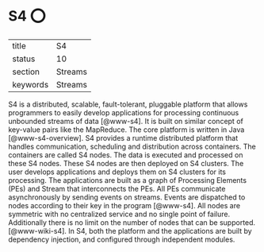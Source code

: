 # S4 :o:


|          |         |
| -------- | ------- |
| title    | S4      | 
| status   | 10      |
| section  | Streams |
| keywords | Streams |




S4 is a distributed, scalable, fault-tolerant, pluggable platform that
allows programmers to easily develop applications for processing
continuous unbounded streams of data [@www-s4]. It is built on
similar concept of key-value pairs like the MapReduce. The core
platform is written in Java [@www-s4-overview]. S4 provides a
runtime distributed platform that handles communication, scheduling
and distribution across containers. The containers are called S4
nodes. The data is executed and processed on these S4 nodes. These S4
nodes are then deployed on S4 clusters. The user develops applications
and deploys them on S4 clusters for its processing. The applications
are built as a graph of Processing Elements (PEs) and Stream that
interconnects the PEs. All PEs communicate asynchronously by sending
events on streams. Events are dispatched to nodes according to their
key in the program [@www-s4]. All nodes are symmetric with no
centralized service and no single point of failure. Additionally there
is no limit on the number of nodes that can be
supported. [@www-wiki-s4]. In S4, both the platform and the
applications are built by dependency injection, and configured through
independent modules.




     
